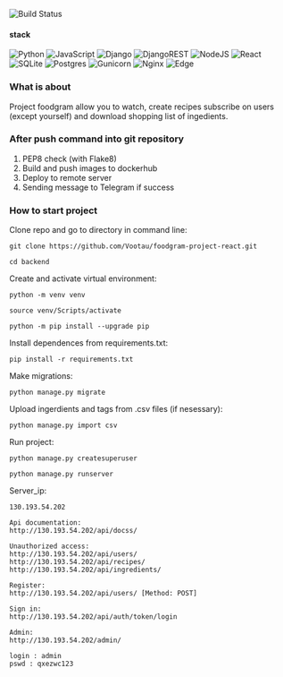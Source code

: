 ![Build Status](https://github.com/Vootau/foodgram-project-react/actions/workflows/main.yml/badge.svg)

#### stack

![Python](https://img.shields.io/badge/Python-3.7.0-blue?style=for-the-badge&logo=python&logoColor=white)
![JavaScript](https://img.shields.io/badge/javascript-%23323330.svg?style=for-the-badge&logo=javascript&logoColor=%23F7DF1E)
![Django](https://img.shields.io/badge/Django-3.2.15-orange?style=for-the-badge&logo=django&logoColor=white)
![DjangoREST](https://img.shields.io/badge/DJANGO-REST-ff1709?style=for-the-badge&logo=django&logoColor=white&color=ff1709&labelColor=gray)
![NodeJS](https://img.shields.io/badge/node.js-6DA55F?style=for-the-badge&logo=node.js&logoColor=white)
![React](https://img.shields.io/badge/react-%2320232a.svg?style=for-the-badge&logo=react&logoColor=%2361DAFB)
![SQLite](https://img.shields.io/badge/sqlite-%2307405e.svg?style=for-the-badge&logo=sqlite&logoColor=white)
![Postgres](https://img.shields.io/badge/postgres-%23316192.svg?style=for-the-badge&logo=postgresql&logoColor=white)
![Gunicorn](https://img.shields.io/badge/gunicorn-%298729.svg?style=for-the-badge&logo=gunicorn&logoColor=white)
![Nginx](https://img.shields.io/badge/nginx-%23009639.svg?style=for-the-badge&logo=nginx&logoColor=white)
![Edge](https://img.shields.io/badge/Edge-0078D7?style=for-the-badge&logo=Microsoft-edge&logoColor=white)

### What is about

Project foodgram allow you to watch, create recipes
subscribe on users (except yourself)
and download shopping list of ingedients.

### After push command into git repository

1. PEP8 check (with Flake8)
2. Build and push images to dockerhub
3. Deploy to remote server
4. Sending message to Telegram if success

### How to start project

Clone repo and go to directory in command line:

```
git clone https://github.com/Vootau/foodgram-project-react.git
```

```
cd backend
```

Create and activate virtual environment:

```
python -m venv venv
```

```
source venv/Scripts/activate
```

```
python -m pip install --upgrade pip
```

Install dependences from requirements.txt:

```
pip install -r requirements.txt
```

Make migrations:

```
python manage.py migrate
```

Upload ingerdients and tags from .csv files (if nesessary):

```
python manage.py import csv
```

Run project:

```
python manage.py createsuperuser

python manage.py runserver
```

Server_ip:

```
130.193.54.202

Api documentation:
http://130.193.54.202/api/docss/

Unauthorized access:
http://130.193.54.202/api/users/
http://130.193.54.202/api/recipes/
http://130.193.54.202/api/ingredients/

Register:
http://130.193.54.202/api/users/ [Method: POST]

Sign in:
http://130.193.54.202/api/auth/token/login

Admin:
http://130.193.54.202/admin/

login : admin
pswd : qxezwc123
